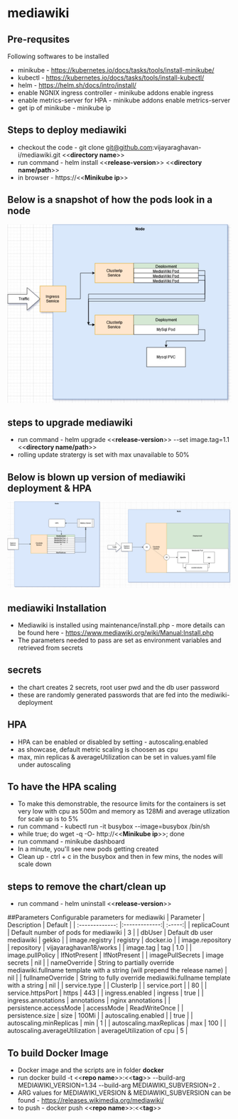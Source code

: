 # mediawiki

## Pre-requsites
Following softwares to be installed
- minikube - https://kubernetes.io/docs/tasks/tools/install-minikube/
- kubectl - https://kubernetes.io/docs/tasks/tools/install-kubectl/
- helm - https://helm.sh/docs/intro/install/
- enable NGNIX ingress controller - minikube addons enable ingress
- enable metrics-server for HPA - minikube addons enable metrics-server
- get ip of minikube - minikube ip

## Steps to deploy mediawiki
- checkout the code - git clone git@github.com:vijayaraghavan-i/mediawiki.git <<**directory name**>>
- run command - helm install <<**release-version**>> <<**directory name/path**>>
- in browser - https://<<**Minikube ip**>>

## Below is a snapshot of how the pods look in a node
![Overall Landscape](https://github.com/vijayaraghavan-i/mediawiki/blob/master/.architecture/Overall%20Landscape.jpg)

## steps to upgrade mediawiki
- run command - helm upgrade <<**release-version**>> --set image.tag=1.1 <<**directory name/path**>>
- rolling update stratergy is set with max unavailable to 50%

## Below is blown up version of mediawiki deployment & HPA
![Drill down into Mediawiki Pod](https://github.com/vijayaraghavan-i/mediawiki/blob/master/.architecture/mediawiki-pod.png)

## mediawiki Installation
- Mediawiki is installed using maintenance/install.php - more details can be found here - https://www.mediawiki.org/wiki/Manual:Install.php
- The parameters needed to pass are set as environment variables and retrieved from secrets

## secrets
- the chart creates 2 secrets, root user pwd and the db user password
- these are randomly generated passwords that are fed into the mediwiki-deployment

## HPA
- HPA can be enabled or disabled by setting - autoscaling.enabled
- as showcase, default metric scaling is choosen as cpu
- max, min replicas & averageUtilization can be set in values.yaml file under autoscaling 

## To have the HPA scaling
- To make this demonstrable, the resource limits for the containers is set very low with cpu as 500m and memory as 128Mi and average utlization for scale up is to 5%
- run command -  kubectl run -it busybox --image=busybox /bin/sh
- while true; do wget -q -O- http://<<**Minikube ip**>>; done
- run command - minikube dashboard
- In a minute, you'll see new pods getting created
- Clean up - ctrl + c in the busybox and then in few mins, the nodes will scale down

## steps to remove the chart/clean up
- run command - helm uninstall <<**release-version**>>
  
##Parameters
Configurable parameters for mediawiki
| Parameter        | Description           | Default  |
| :-------------: |:-------------:| :-----:|
| replicaCount      | Default number of pods for mediawiki | 3 |
| dbUser      | Default db user mediawiki | gekko |
| image.registry      | registry      |   docker.io |
| image.repository | repository      |    vijayaraghavan18/works |
| image.tag | tag      |    1.0 |
| image.pullPolicy | IfNotPresent      |    IfNotPresent |
| imagePullSecrets | image secrets      |    nil |
| nameOverride |    String to partially override mediawiki.fullname template with a string (will prepend the release name)   |   nil |
| fullnameOverride |   String to fully override mediawiki.fullname template with a string    |    nil |
| service.type |       |    ClusterIp |
| service.port |       |    80 |
| service.httpsPort | https      |    443 |
| ingress.enabled | ingress      |    true |
| ingress.annotations |   annotations    |    nginx annotations |
| persistence.accessMode | accessMode      |    ReadWriteOnce |
| persistence.size | size      |    100Mi |
| autoscaling.enabled |       |    true |
| autoscaling.minReplicas | min      |    1 |
| autoscaling.maxReplicas | max      |    100 |
| autoscaling.averageUtilization | averageUtilization of cpu      |    5 |

## To build Docker Image
- Docker image and the scripts are in folder **docker**
- run docker build -t <<**repo name**>>:<<**tag**>> --build-arg MEDIAWIKI_VERSION=1.34 --build-arg MEDIAWIKI_SUBVERSION=2 .
- ARG values for MEDIAWIKI_VERSION & MEDIAWIKI_SUBVERSION can be found - https://releases.wikimedia.org/mediawiki/
- to push - docker push <<**repo name**>>:<<**tag**>>